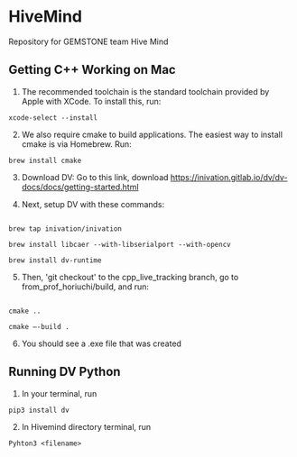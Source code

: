 # HiveMind
Repository for GEMSTONE team Hive Mind

## Getting C++ Working on Mac

1. The recommended toolchain is the standard toolchain provided by Apple with XCode. To install this, run:
```
xcode-select --install
```

2. We also require cmake to build applications. The easiest way to install cmake is via Homebrew. Run:
```
brew install cmake
```

3. Download DV: 
Go to this link, download
https://inivation.gitlab.io/dv/dv-docs/docs/getting-started.html

4. Next, setup DV with these commands:
```

brew tap inivation/inivation

brew install libcaer --with-libserialport --with-opencv

brew install dv-runtime
```


5. Then, 'git checkout' to the cpp_live_tracking branch, go to from_prof_horiuchi/build, and run:
```

cmake ..

cmake —-build .
```

6. You should see a .exe file that was created

## Running DV Python
1. In your terminal, run
```
pip3 install dv
```
2. In Hivemind directory terminal, run
```
Pyhton3 <filename>
```


